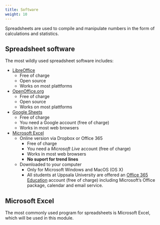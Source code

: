 ```yaml
---
title: Software
weight: 10
---
```


Spreadsheets are used to compile and manipulate numbers in the form of
calculations and statistics.
 
## Spreadsheet software
 
The most wildly used spreadsheet software includes: 

+ [LibreOffice](https://www.libreoffice.org/)
    - Free of charge
    - Open source 
    - Works on most plattforms
+ [OpenOffice.org](https://www.openoffice.org)
   - Free of charge
   - Open source 
   - Works on most plattforms
+ [Google Sheets](https://docs.google.com/spreadsheets/)
   - Free of charge
   - You need a Google account (free of charge)
   - Works in most web browsers
+ [Microsoft Excel](https://products.office.com/en-us/excel)
   - Online version via Dropbox or Office 365
       + Free of charge
       + You need a *Microsoft Live* account (free of charge)
       + Works in most web browsers
       + **No suport for trend lines**
   - Downloaded to your computer
       + Only for Microsoft Windows and MacOS (OS X)
       + All students at Uppsala University are offered an [Office 365
         Education][365-student] account (free of charge) including Microsoft’s
         Office package, calendar and email service.

[365-student]: https://www2.uu.se/en/students/it-for-students/office-365-education

## Microsoft Excel

The most commonly used program for spreadsheets is Microsoft Excel, which will
be used in this module. 
